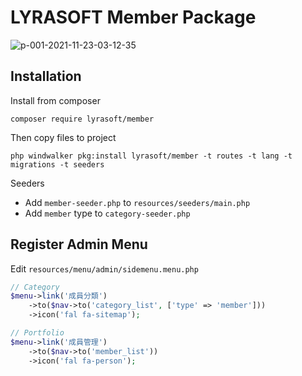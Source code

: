 # LYRASOFT Member Package

![p-001-2021-11-23-03-12-35](https://user-images.githubusercontent.com/1639206/142921263-19599c30-8baa-4a69-83f4-376e3d33b6a6.jpg)

## Installation

Install from composer

```shell
composer require lyrasoft/member
```

Then copy files to project

```shell
php windwalker pkg:install lyrasoft/member -t routes -t lang -t migrations -t seeders
```

Seeders

- Add `member-seeder.php` to `resources/seeders/main.php`
- Add `member` type to `category-seeder.php`

## Register Admin Menu

Edit `resources/menu/admin/sidemenu.menu.php`

```php
// Category
$menu->link('成員分類')
    ->to($nav->to('category_list', ['type' => 'member']))
    ->icon('fal fa-sitemap');

// Portfolio
$menu->link('成員管理')
    ->to($nav->to('member_list'))
    ->icon('fal fa-person');
```
